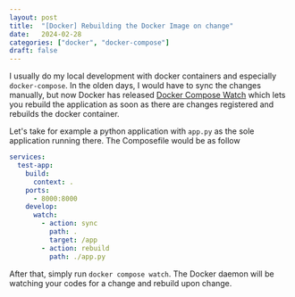 ```yaml
---
layout: post
title:  "[Docker] Rebuilding the Docker Image on change"
date:   2024-02-28
categories: ["docker", "docker-compose"]
draft: false
---
```


I usually do my local development with docker containers and especially `docker-compose`. In the olden days, I would have to sync the changes manually, but now Docker has released [Docker Compose Watch](https://docs.docker.com/compose/file-watch/) which lets you rebuild the application as soon as there are changes registered and rebuilds the docker container.

Let's take for example a python application with `app.py` as the sole application running there. The Composefile would be as follow

```yaml
services:
  test-app:
    build:
      context: .
    ports:
      - 8000:8000
    develop:
      watch:
        - action: sync
          path: .
		  target: /app
        - action: rebuild
          path: ./app.py
```

After that, simply run `docker compose watch`. The Docker daemon will be watching your codes for a change and rebuild upon change. 